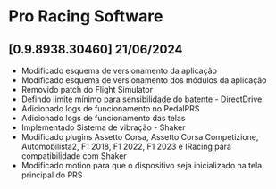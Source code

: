 # Pro Racing Software

## [0.9.8938.30460] 21/06/2024

 - Modificado esquema de versionamento da aplicação
 - Modificado esquema de versionamento dos módulos da aplicação
 - Removido patch do Flight Simulator
 - Defindo limite mínimo para sensibilidade do batente - DirectDrive
 - Adicionado logs de funcionamento no PedalPRS
 - Adicionado logs de funcionamento das telas
 - Implementado Sistema de vibração - Shaker
 - Modificado plugins Assetto Corsa, Assetto Corsa Competizione, Automobilista2, F1 2018, F1 2022, F1 2023 e IRacing para compatibilidade com Shaker
 - Modificado motion para que o dispositivo seja inicializado na tela principal do PRS

